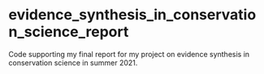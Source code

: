 # evidence_synthesis_in_conservation_science_report
Code supporting my final report for my project on evidence synthesis in conservation science in summer 2021.
